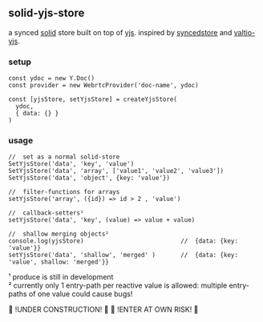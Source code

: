 ## solid-yjs-store

a synced [solid](https://github.com/solidjs/solid) store built on top of [yjs](https://github.com/yjs/yjs).
inspired by [syncedstore](https://syncedstore.org/) and [valtio-yjs](https://github.com/dai-shi/valtio-yjs).

### setup
```
const ydoc = new Y.Doc()
const provider = new WebrtcProvider('doc-name', ydoc)

const [yjsStore, setYjsStore] = createYjsStore(
  ydoc,
  { data: {} }
)
```
### usage

```
//  set as a normal solid-store
SetYjsStore('data', 'key', 'value')
SetYjsStore('data', 'array', ['value1', 'value2', 'value3'])
SetYjsStore('data', 'object', {key: 'value'})

//  filter-functions for arrays
setYjsStore('array', ({id}) => id > 2 , 'value')

//  callback-setters¹
setYjsStore('data', 'key', (value) => value + value)

//  shallow merging objects²
console.log(yjsStore)                           //  {data: {key: 'value'}}
setYjsStore('data', 'shallow', 'merged' )       //  {data: {key: 'value', shallow: 'merged'}}
```

¹ produce is still in development <br/>
² currently only 1 entry-path per reactive value is allowed: multiple entry-paths of one value could cause bugs!

🚧 !UNDER CONSTRUCTION! 🚧
🚧 !ENTER  AT OWN RISK! 🚧
